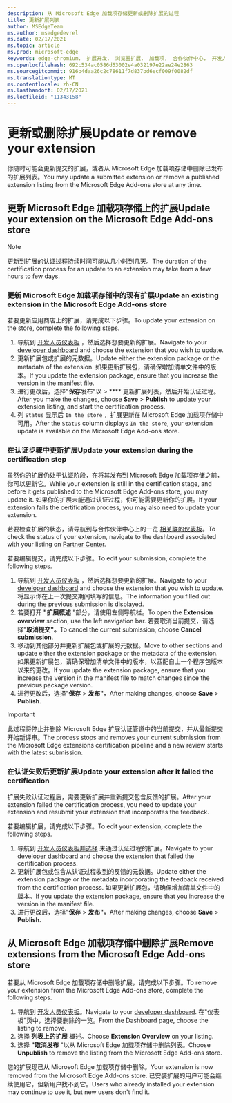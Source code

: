 ```yaml
---
description: 从 Microsoft Edge 加载项存储更新或删除扩展的过程
title: 更新扩展列表
author: MSEdgeTeam
ms.author: msedgedevrel
ms.date: 02/17/2021
ms.topic: article
ms.prod: microsoft-edge
keywords: edge-chromium， 扩展开发， 浏览器扩展， 加载项， 合作伙伴中心， 开发人员
ms.openlocfilehash: 692c534ac0586d53002e4a032197e22ae24e2863
ms.sourcegitcommit: 916b4daa26c2c78611f7d837bd6ecf009f0082df
ms.translationtype: MT
ms.contentlocale: zh-CN
ms.lasthandoff: 02/17/2021
ms.locfileid: "11343158"
---
```

# <span data-ttu-id="dc13e-104">更新或删除扩展</span><span class="sxs-lookup"><span data-stu-id="dc13e-104">Update or remove your extension</span></span>  

<span data-ttu-id="dc13e-105">你随时可能会更新提交的扩展，或者从 Microsoft Edge 加载项存储中删除已发布的扩展列表。</span><span class="sxs-lookup"><span data-stu-id="dc13e-105">You may update a submitted extension or remove a published extension listing from the Microsoft Edge Add-ons store at any time.</span></span>  

## <span data-ttu-id="dc13e-106">更新 Microsoft Edge 加载项存储上的扩展</span><span class="sxs-lookup"><span data-stu-id="dc13e-106">Update your extension on the Microsoft Edge Add-ons store</span></span>  

> [!NOTE]
> <span data-ttu-id="dc13e-107">更新到扩展的认证过程持续时间可能从几小时到几天。</span><span class="sxs-lookup"><span data-stu-id="dc13e-107">The duration of the certification process for an update to an extension may take from a few hours to few days.</span></span>  

### <span data-ttu-id="dc13e-108">更新 Microsoft Edge 加载项存储中的现有扩展</span><span class="sxs-lookup"><span data-stu-id="dc13e-108">Update an existing extension in the Microsoft Edge Add-ons store</span></span>  

<span data-ttu-id="dc13e-109">若要更新应用商店上的扩展，请完成以下步骤。</span><span class="sxs-lookup"><span data-stu-id="dc13e-109">To update your extension on the store, complete the following steps.</span></span>  

1.  <span data-ttu-id="dc13e-110">导航到 [开发人员仪表板][MicrosoftPartnerCenter] ，然后选择想要更新的扩展。</span><span class="sxs-lookup"><span data-stu-id="dc13e-110">Navigate to your [developer dashboard][MicrosoftPartnerCenter] and choose the extension that you wish to update.</span></span>  
1.  <span data-ttu-id="dc13e-111">更新扩展包或扩展的元数据。</span><span class="sxs-lookup"><span data-stu-id="dc13e-111">Update either the extension package or the metadata of the extension.</span></span>  <span data-ttu-id="dc13e-112">如果更新扩展包，请确保增加清单文件中的版本。</span><span class="sxs-lookup"><span data-stu-id="dc13e-112">If you update the extension package, ensure that you increase the version in the manifest file.</span></span>  
1.  <span data-ttu-id="dc13e-113">进行更改后，选择"**保存**发布"以  >  \*\*\*\* 更新扩展列表，然后开始认证过程。</span><span class="sxs-lookup"><span data-stu-id="dc13e-113">After you make the changes, choose **Save** > **Publish** to update your extension listing, and start the certification process.</span></span>  
1.  <span data-ttu-id="dc13e-114">列 `Status` 显示后 `In the store` ，扩展更新在 Microsoft Edge 加载项存储中可用。</span><span class="sxs-lookup"><span data-stu-id="dc13e-114">After the `Status` column displays `In the store`, your extension update is available on the Microsoft Edge Add-ons store.</span></span>  
    
### <span data-ttu-id="dc13e-115">在认证步骤中更新扩展</span><span class="sxs-lookup"><span data-stu-id="dc13e-115">Update your extension during the certification step</span></span>  

<span data-ttu-id="dc13e-116">虽然你的扩展仍处于认证阶段，在将其发布到 Microsoft Edge 加载项存储之前，你可以更新它。</span><span class="sxs-lookup"><span data-stu-id="dc13e-116">While your extension is still in the certification stage, and before it gets published to the Microsoft Edge Add-ons store, you may update it.</span></span> <span data-ttu-id="dc13e-117">如果你的扩展未能通过认证过程，你可能需要更新你的扩展。</span><span class="sxs-lookup"><span data-stu-id="dc13e-117">If your extension fails the certification process, you may also need to update your extension.</span></span>    

<span data-ttu-id="dc13e-118">若要检查扩展的状态，请导航到与合作伙伴中心上的一览 [相关联的仪表板][MicrosoftPartnerCenter]。</span><span class="sxs-lookup"><span data-stu-id="dc13e-118">To check the status of your extension, navigate to the dashboard associated with your listing on [Partner Center][MicrosoftPartnerCenter].</span></span>  

<span data-ttu-id="dc13e-119">若要编辑提交，请完成以下步骤。</span><span class="sxs-lookup"><span data-stu-id="dc13e-119">To edit your submission, complete the following steps.</span></span>  

1.  <span data-ttu-id="dc13e-120">导航到 [开发人员仪表板][MicrosoftPartnerCenter] ，然后选择想要更新的扩展。</span><span class="sxs-lookup"><span data-stu-id="dc13e-120">Navigate to your [developer dashboard][MicrosoftPartnerCenter] and choose the extension that you wish to update.</span></span>  <span data-ttu-id="dc13e-121">将显示你在上一次提交期间填写的信息。</span><span class="sxs-lookup"><span data-stu-id="dc13e-121">The information you filled out during the previous submission is displayed.</span></span>  
1.  <span data-ttu-id="dc13e-122">若要打开 **"扩展概述** "部分，请使用左侧导航栏。</span><span class="sxs-lookup"><span data-stu-id="dc13e-122">To open the **Extension overview** section, use the left navigation bar.</span></span>  <span data-ttu-id="dc13e-123">若要取消当前提交，请选择"**取消提交"。**</span><span class="sxs-lookup"><span data-stu-id="dc13e-123">To cancel the current submission, choose **Cancel submission**.</span></span>  
1.  <span data-ttu-id="dc13e-124">移动到其他部分并更新扩展包或扩展的元数据。</span><span class="sxs-lookup"><span data-stu-id="dc13e-124">Move to other sections and update either the extension package or the metadata of the extension.</span></span>  <span data-ttu-id="dc13e-125">如果更新扩展包，请确保增加清单文件中的版本，以匹配自上一个程序包版本以来的更改。</span><span class="sxs-lookup"><span data-stu-id="dc13e-125">If you update the extension package, ensure that you increase the version in the manifest file to match changes since the previous package version.</span></span>  
1.  <span data-ttu-id="dc13e-126">进行更改后，选择"**保存**  >  **发布"。**</span><span class="sxs-lookup"><span data-stu-id="dc13e-126">After making changes, choose **Save** > **Publish**.</span></span>  
    
> [!IMPORTANT]
> <span data-ttu-id="dc13e-127">此过程将停止并删除 Microsoft Edge 扩展认证管道中的当前提交，并从最新提交开始新评审。</span><span class="sxs-lookup"><span data-stu-id="dc13e-127">The process stops and removes your current submission from the Microsoft Edge extensions certification pipeline and a new review starts with the latest submission.</span></span>  

### <span data-ttu-id="dc13e-128">在认证失败后更新扩展</span><span class="sxs-lookup"><span data-stu-id="dc13e-128">Update your extension after it failed the certification</span></span>  

<span data-ttu-id="dc13e-129">扩展失败认证过程后，需要更新扩展并重新提交包含反馈的扩展。</span><span class="sxs-lookup"><span data-stu-id="dc13e-129">After your extension failed the certification process, you need to update your extension and resubmit your extension that incorporates the feedback.</span></span>  

<span data-ttu-id="dc13e-130">若要编辑扩展，请完成以下步骤。</span><span class="sxs-lookup"><span data-stu-id="dc13e-130">To edit your extension, complete the following steps.</span></span>  

1.  <span data-ttu-id="dc13e-131">导航到 [开发人员仪表板并选择][MicrosoftPartnerCenter] 未通过认证过程的扩展。</span><span class="sxs-lookup"><span data-stu-id="dc13e-131">Navigate to your [developer dashboard][MicrosoftPartnerCenter] and choose the extension that failed the certification process.</span></span>  
1.  <span data-ttu-id="dc13e-132">更新扩展包或包含从认证过程收到的反馈的元数据。</span><span class="sxs-lookup"><span data-stu-id="dc13e-132">Update either the extension package or the metadata incorporating the feedback received from the certification process.</span></span>  <span data-ttu-id="dc13e-133">如果更新扩展包，请确保增加清单文件中的版本。</span><span class="sxs-lookup"><span data-stu-id="dc13e-133">If you update the extension package, ensure that you increase the version in the manifest file.</span></span>  
1.  <span data-ttu-id="dc13e-134">进行更改后，选择"**保存**  >  **发布"。**</span><span class="sxs-lookup"><span data-stu-id="dc13e-134">After making changes, choose **Save** > **Publish**.</span></span>  
    
## <span data-ttu-id="dc13e-135">从 Microsoft Edge 加载项存储中删除扩展</span><span class="sxs-lookup"><span data-stu-id="dc13e-135">Remove extensions from the Microsoft Edge Add-ons store</span></span>  

<span data-ttu-id="dc13e-136">若要从 Microsoft Edge 加载项存储中删除扩展，请完成以下步骤。</span><span class="sxs-lookup"><span data-stu-id="dc13e-136">To remove your extension from the Microsoft Edge Add-ons store, complete the following steps.</span></span>  

1.  <span data-ttu-id="dc13e-137">导航到 [开发人员仪表板][MicrosoftPartnerCenter]。</span><span class="sxs-lookup"><span data-stu-id="dc13e-137">Navigate to your [developer dashboard][MicrosoftPartnerCenter].</span></span>  <span data-ttu-id="dc13e-138">在"仪表板"页中，选择要删除的一览。</span><span class="sxs-lookup"><span data-stu-id="dc13e-138">From the Dashboard page, choose the listing to remove.</span></span>  
1.  <span data-ttu-id="dc13e-139">选择 **列表上的扩展** 概述。</span><span class="sxs-lookup"><span data-stu-id="dc13e-139">Choose **Extension Overview** on your listing.</span></span>  
1.  <span data-ttu-id="dc13e-140">选择 **"取消发布** "以从 Microsoft Edge 加载项存储中删除列表。</span><span class="sxs-lookup"><span data-stu-id="dc13e-140">Choose **Unpublish** to remove the listing from the Microsoft Edge Add-ons store.</span></span>  
    
<span data-ttu-id="dc13e-141">您的扩展现已从 Microsoft Edge 加载项存储中删除。</span><span class="sxs-lookup"><span data-stu-id="dc13e-141">Your extension is now removed from the Microsoft Edge Add-ons store.</span></span>  <span data-ttu-id="dc13e-142">已安装扩展的用户可能会继续使用它，但新用户找不到它。</span><span class="sxs-lookup"><span data-stu-id="dc13e-142">Users who already installed your extension may continue to use it, but new users don't find it.</span></span>  

<!-- links -->  

[MicrosoftPartnerCenter]: https://partner.microsoft.com/dashboard/microsoftedge/public/login?ref=dd "合作伙伴中心"  
